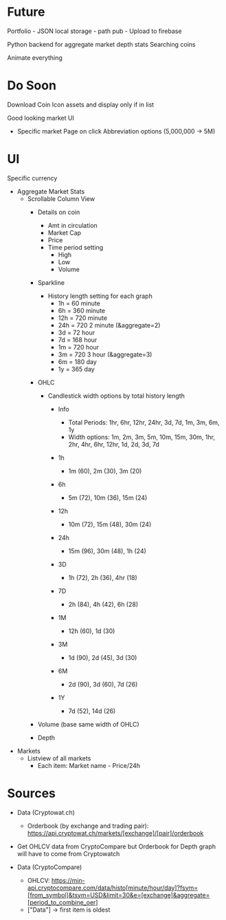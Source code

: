 # Future
Portfolio
    - JSON local storage
        - path pub
    - Upload to firebase

Python backend for aggregate market depth stats
Searching coins

Animate everything

# Do Soon
Download Coin Icon assets and display only if in list

Good looking market UI
- Specific market Page on click
Abbreviation options (5,000,000 -> 5M)


# UI
Specific currency
- Aggregate Market Stats
    - Scrollable Column View
        - Details on coin
            - Amt in circulation
            - Market Cap
            - Price
            - Time period setting
                - High
                - Low
                - Volume
        - Sparkline
            - History length setting for each graph
                - 1h = 60 minute
                - 6h = 360 minute
                - 12h = 720 minute
                - 24h = 720 2 minute (&aggregate=2)
                - 3d = 72 hour
                - 7d = 168 hour
                - 1m = 720 hour
                - 3m = 720 3 hour (&aggregate=3)
                - 6m = 180 day
                - 1y = 365 day
        - OHLC
            - Candlestick width options by total history length 
                - Info
                    - Total Periods: 1hr, 6hr, 12hr, 24hr, 3d, 7d, 1m, 3m, 6m, 1y
                    - Width options: 1m, 2m, 3m, 5m, 10m, 15m, 30m, 1hr, 2hr, 4hr, 6hr, 12hr, 1d, 2d, 3d, 7d

                - 1h
                    - 1m (60), 2m (30), 3m (20)
                - 6h
                    - 5m (72), 10m (36), 15m (24)
                - 12h
                    - 10m (72), 15m (48), 30m (24)
                - 24h
                    - 15m (96), 30m (48), 1h (24)
                - 3D
                    - 1h (72), 2h (36), 4hr (18)
                - 7D
                    - 2h (84), 4h (42), 6h (28)
                - 1M
                    - 12h (60), 1d (30)
                - 3M
                    - 1d (90), 2d (45), 3d (30)
                - 6M
                    - 2d (90), 3d (60), 7d (26)
                - 1Y
                    - 7d (52), 14d (26)

        - Volume (base same width of OHLC)
        - Depth
- Markets
    - Listview of all markets
        - Each item: Market name - Price/24h


# Sources
- Data (Cryptowat.ch)
    - Orderbook (by exchange and trading pair): https://api.cryptowat.ch/markets/[exchange]/[pair]/orderbook

- Get OHLCV data from CryptoCompare but Orderbook for Depth graph will have to come from Cryptowatch
- Data (CryptoCompare)
    - OHLCV: https://min-api.cryptocompare.com/data/histo[minute/hour/day]?fsym=[from_symbol]&tsym=USD&limit=30&e=[exchange]&aggregate=[period_to_combine_oer]
    - ["Data"] -> first item is oldest